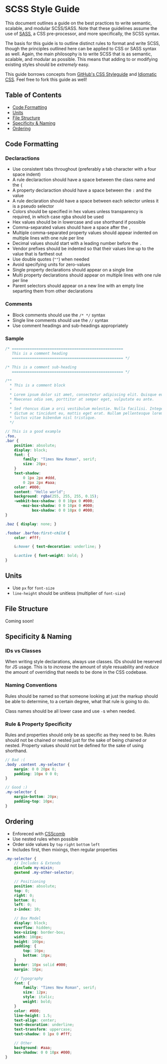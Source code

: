 # SCSS Style Guide

This document outlines a guide on the best practices to write semantic, scalable, and modular SCSS/SASS. Note that these guidelines assume the use of [SASS](http://sass-lang.com/), a CSS pre-processor, and more specifically, the SCSS syntax.

The basis for this guide is to outline distinct rules to format and write SCSS, though the principles outlined here can be applied to CSS or SASS syntax as well. Again, the main philosophy is to write SCSS that is as semantic, scalable, and modular as possible. This means that adding to or modifying existing styles should be _extremely_ easy.

This guide borrows concepts from [GitHub's CSS Styleguide](https://github.com/styleguide/css) and [Idiomatic CSS](https://github.com/necolas/idiomatic-css). Feel free to fork this guide as well!

## Table of Contents

* [Code Formatting](#code-formatting)
* [Units](#units)
* [File Structure](#file-structure)
* [Specificity & Naming](#specificity--naming)
* [Ordering](#ordering)

## Code Formatting

### Declaractions

* Use consistent tabs throughout (preferably a tab character with a four space indent)
* A rule declaraction should have a space between the class name and the `{`
* A property declaraction should have a space between the `:` and the value
* A rule declaration should have a space between each selector unless it is a pseudo selector 
* Colors should be specified in hex values unless transparency is required, in which case rgba should be used
* Hex values should be in lowercase and use shorthand if possible
* Comma-separated values should have a space after the `,`
* Multiple comma-separated property values should appear indented on multiple lines with one rule per line
* Decimal values should start with a leading number before the `.`
* Vendor prefixes should be indented so that their values line up to the value that is farthest out
* Use double quotes (`""`) when needed
* Avoid specifying units for zero-values
* Single property declarations should appear on a single line
* Multi property declarations should appear on multiple lines with one rule per line
* Parent selectors should appear on a new line with an empty line separting them from other declarations

### Comments

* Block comments should use the `/* */` syntax
* Single line comments should use the `//` syntax
* Use comment headings and sub-headings appropriately

### Sample

```scss
/* ==================================================
   This is a comment heading
   ================================================== */

/* This is a comment sub-heading
   ================================================== */

/**
  * This is a comment block
  *
  * Lorem ipsum dolor sit amet, consectetur adipiscing elit. Quisque eu enim leo. 
  * Maecenas odio sem, porttitor at semper eget, vulputate eu ante.
  *
  * Sed rhoncus diam a orci vestibulum molestie. Nulla facilisi. Integer erat nibh, 
  * dictum ac tincidunt eu, mattis eget erat. Nullam pellentesque lorem vel diam 
  * luctus vitae bibendum nisl tristique.
  */

// This is a good example
.foo,
.bar {
	position: absolute;
	display: block;
	font: {
		family: "Times New Roman", serif;
		size: 20px;
	}
	text-shadow:
		0 1px 2px #ddd,
		0 2px 2px #aaa;
	color: #000;
	content: "Hello world";
	background: rgba(255, 255, 255, 0.15);
	-webkit-box-shadow: 0 0 10px 0 #000;
	   -moz-box-shadow: 0 0 10px 0 #000;
	        box-shadow: 0 0 10px 0 #000;
}

.baz { display: none; }

.foobar .barfoo:first-child {
	color: #fff;

	&:hover { text-decoration: underline; }

	&:active { font-weight: bold; }
}
```

## Units

* Use `px` for `font-size`
* `line-height` should be unitless (multiplier of `font-size`)

## File Structure
Coming soon!

## Specificity & Naming

### IDs vs Classes

When writing style declarations, always use classes. IDs should be reserved for JS usage. This is to _increase_ the amount of style resuability and _reduce_ the amount of overriding that needs to be done in the CSS codebase.

### Naming Conventions

Rules should be named so that someone looking at just the markup should be able to determine, to a certain degree, what that rule is going to do.

Class names should be all lower case and use `-`s when needed.

### Rule & Property Specificity

Rules and properties should only be as specific as they need to be. Rules should not be chained or nested just for the sake of being chained or nested. Property values should not be defined for the sake of using shorthand.

```scss
// Bad :(
.body .content .my-selector {
	margin: 0 0 20px 0;
	padding: 10px 0 0 0;
}

// Good :)
.my-selector {
	margin-bottom: 20px;
	padding-top: 10px;
}
```

## Ordering

* Enforeced with [CSScomb](http://csscomb.com/)
* Use nested rules when possible
* Order side values by `top` `right` `bottom` `left`
* Includes first, then mixings, then regular properties

```scss
.my-selector {
	// Includes & Extends
	@include my-mixin;
	@extend .my-other-selector;

	// Positioning
	position: absolute;
	top: 0;
	right: 0;
	bottom: 0;
	left: 0;
	z-index: 10;

	// Box Model
	display: block;
	overflow: hidden;
	box-sizing: border-box;
	width: 100px;
	height: 100px;
	padding: {
		top: 10px;
		bottom: 10px;
	}
	border: 10px solid #000;
	margin: 10px;

	// Typography
	font: {
		family: "Times New Roman", serif;
		size: 12px;
		style: italic;
		weight: bold;
	}
	color: #000;
	line-height: 1.5;
	text-align: center;
	text-decoration: underline;
	text-transform: uppercase;
	text-shadow: 0 1px 0 #fff;

	// Other
	background: #aaa;
	box-shadow: 0 0 10px #000;
}
```
